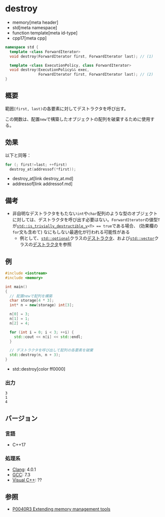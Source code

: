 # destroy
* memory[meta header]
* std[meta namespace]
* function template[meta id-type]
* cpp17[meta cpp]

```cpp
namespace std {
  template <class ForwardIterator>
  void destroy(ForwardIterator first, ForwardIterator last); // (1)

  template <class ExecutionPolicy, class ForwardIterator>
  void destroy(ExecutionPolicy&& exec,
               ForwardIterator first, ForwardIterator last); // (2)
}
```

## 概要
範囲`[first, last)`の各要素に対してデストラクタを呼び出す。

この関数は、配置`new`で構築したオブジェクトの配列を破棄するために使用する。


## 効果
以下と同等：

```cpp
for (; first!=last; ++first)
  destroy_at(addressof(*first));
```
* destroy_at[link destroy_at.md]
* addressof[link addressof.md]


## 備考
- 非自明なデストラクタをもたない`int`や`char`配列のような型のオブジェクトに対しては、デストラクタを呼び出す必要はない。`ForwardIterator`の値型`T`が[`std::is_trivially_destructible_v`](/reference/type_traits/is_trivially_destructible.md)`<T> == true`である場合、 (効果欄の`for`文も含めて) なにもしない最適化が行われる可能性がある
    - 例として、[`std::optional`](/reference/optional/optional.md)クラスの[デストラクタ](/reference/optional/optional/op_destructor.md)、および[`std::vector`](/reference/vector/vector.md)クラスの[デストラクタ](/reference/vector/vector/op_destructor.md)を参照


## 例
```cpp example
#include <iostream>
#include <memory>

int main()
{
  // 配置newで配列を構築
  char storage[4 * 3];
  int* n = new(storage) int[3];

  n[0] = 3;
  n[1] = 1;
  n[2] = 4;

  for (int i = 0; i < 3; ++i) {
    std::cout << n[i] << std::endl;
  }

  // デストラクタを呼び出して配列の各要素を破棄
  std::destroy(n, n + 3);
}
```
* std::destroy[color ff0000]

### 出力
```
3
1
4
```

## バージョン
### 言語
- C++17

### 処理系
- [Clang](/implementation.md#clang): 4.0.1
- [GCC](/implementation.md#gcc): 7.3
- [Visual C++](/implementation.md#visual_cpp): ??


## 参照
- [P0040R3 Extending memory management tools](http://www.open-std.org/jtc1/sc22/wg21/docs/papers/2016/p0040r3.html)
